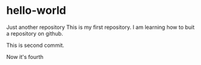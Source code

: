 # hello-world
Just another repository 
This is my first repository. I am learning how to buit a repository on github. 

This is second commit. 

Now it's fourth
